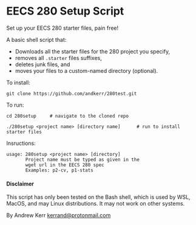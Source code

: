 EECS 280 Setup Script
======================
Set up your EECS 280 starter files, pain free!

A basic shell script that:
- Downloads all the starter files for the 280 project you specify,
- removes all `.starter` files suffixes,
- deletes junk files, and
- moves your files to a custom-named directory (optional).


To install:
```
git clone https://github.com/andkerr/280test.git
```

To run:
```
cd 280setup     # navigate to the cloned repo

./280setup <project name> [directory name]      # run to install starter files
```

Insructions:
```
usage: 280setup <project name> [directory]
       Project name must be typed as given in the
       wget url in the EECS 280 spec
       Examples: p2-cv, p1-stats
```

#### Disclaimer
This script has only been tested on the Bash shell, which is used by WSL, MacOS,
and may Linux distributions. It may not work on other systems.


By Andrew Kerr <kerrand@protonmail.com>
